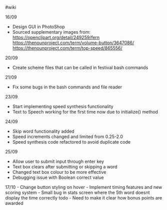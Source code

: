 #wiki

16/09 
- Design GUI in PhotoShop 
- Sourced supplementary images from:
https://openclipart.org/detail/249259/fern
https://thenounproject.com/term/volume-button/3647086/
https://thenounproject.com/term/top-speed/865556/

20/09 
- Create scheme files that can be called in festival bash commands

21/09 
- Fix some bugs in the bash commands and file reader

23/09 
- Start implementing speed synthesis functionality
- Text to Speech working for the first time now due to initialize() method

24/09
- Skip word functionality added
- Speed increments changed and limited from 0.25-2.0
- Speed synthesis code refactored to avoid duplicate code

25/09
- Allow user to submit input through enter key
- Text box clears after submitting or skipping a word
- Changed text box colour to be more effective
- Debugging issue with Boolean correct value

17/10
	- Change button styling on hover
	- Implement timing features and new scoring system
	- Small bug in stats screen where the 5th word doesnt display the time correctly todo
	- Need to make it clear how bonus points are awarded


